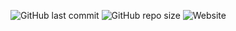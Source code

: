 ![GitHub last commit](https://img.shields.io/github/last-commit/oje-edu/react_fastapi) ![GitHub repo size](https://img.shields.io/github/repo-size/oje-edu/react_fastapi) ![Website](https://img.shields.io/website?down_color=crimson&down_message=%E2%80%A0&style=plastic&up_color=lime&up_message=online&url=https%3A%2F%2Fapi.noconcept.dev)
